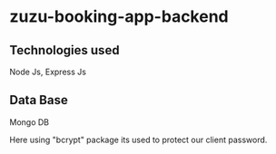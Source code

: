 # zuzu-booking-app-backend
 
## Technologies used
Node Js, Express Js

## Data Base
Mongo DB

Here using "bcrypt" package its used to protect our client password.

